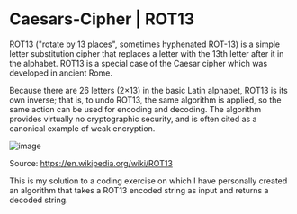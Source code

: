 # Caesars-Cipher | ROT13

ROT13 ("rotate by 13 places", sometimes hyphenated ROT-13) is a simple letter substitution cipher that replaces a letter with the 13th letter after it in the alphabet. ROT13 is a special case of the Caesar cipher which was developed in ancient Rome.

Because there are 26 letters (2×13) in the basic Latin alphabet, ROT13 is its own inverse; that is, to undo ROT13, the same algorithm is applied, so the same action can be used for encoding and decoding. The algorithm provides virtually no cryptographic security, and is often cited as a canonical example of weak encryption.

![image](https://user-images.githubusercontent.com/79663457/134168148-b5ddb236-4afb-47ee-b46a-18342d74b9fc.png)

Source: https://en.wikipedia.org/wiki/ROT13

This is my solution to a coding exercise on which I have personally created an algorithm that takes a ROT13 encoded string as input and returns a decoded string.
